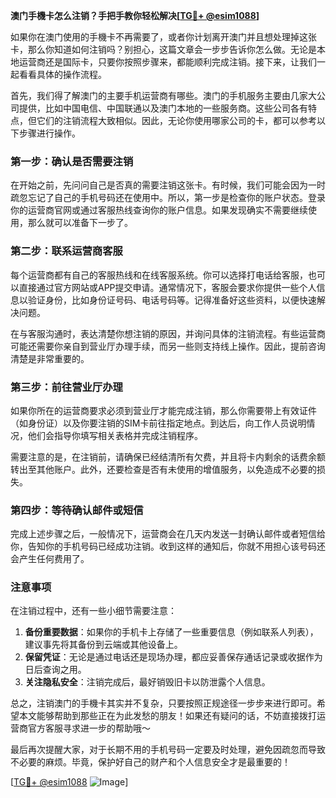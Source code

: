 **澳门手機卡怎么注销？手把手教你轻松解决[[TG💪+ @esim1088](https://t.me/s/esim1088)]**

如果你在澳门使用的手機卡不再需要了，或者你计划离开澳门并且想处理掉这张卡，那么你知道如何注销吗？别担心，这篇文章会一步步告诉你怎么做。无论是本地运营商还是国际卡，只要你按照步骤来，都能顺利完成注销。接下来，让我们一起看看具体的操作流程。

首先，我们得了解澳门的主要手机运营商有哪些。澳门的手机服务主要由几家大公司提供，比如中国电信、中国联通以及澳门本地的一些服务商。这些公司各有特点，但它们的注销流程大致相似。因此，无论你使用哪家公司的卡，都可以参考以下步骤进行操作。

### 第一步：确认是否需要注销

在开始之前，先问问自己是否真的需要注销这张卡。有时候，我们可能会因为一时疏忽忘记了自己的手机号码还在使用中。所以，第一步是检查你的账户状态。登录你的运营商官网或通过客服热线查询你的账户信息。如果发现确实不需要继续使用，那么就可以准备下一步了。

### 第二步：联系运营商客服

每个运营商都有自己的客服热线和在线客服系统。你可以选择打电话给客服，也可以直接通过官方网站或APP提交申请。通常情况下，客服会要求你提供一些个人信息以验证身份，比如身份证号码、电话号码等。记得准备好这些资料，以便快速解决问题。

在与客服沟通时，表达清楚你想注销的原因，并询问具体的注销流程。有些运营商可能还需要你亲自到营业厅办理手续，而另一些则支持线上操作。因此，提前咨询清楚是非常重要的。

### 第三步：前往营业厅办理

如果你所在的运营商要求必须到营业厅才能完成注销，那么你需要带上有效证件（如身份证）以及你要注销的SIM卡前往指定地点。到达后，向工作人员说明情况，他们会指导你填写相关表格并完成注销程序。

需要注意的是，在注销前，请确保已经结清所有欠费，并且将卡内剩余的话费余额转出至其他账户。此外，还要检查是否有未使用的增值服务，以免造成不必要的损失。

### 第四步：等待确认邮件或短信

完成上述步骤之后，一般情况下，运营商会在几天内发送一封确认邮件或者短信给你，告知你的手机号码已经成功注销。收到这样的通知后，你就不用担心该号码还会产生任何费用了。

### 注意事项

在注销过程中，还有一些小细节需要注意：

1. **备份重要数据**：如果你的手机卡上存储了一些重要信息（例如联系人列表），建议事先将其备份到云端或其他设备上。
2. **保留凭证**：无论是通过电话还是现场办理，都应妥善保存通话记录或收据作为日后查询之用。
3. **关注隐私安全**：注销完成后，最好销毁旧卡以防泄露个人信息。

总之，注销澳门的手機卡其实并不复杂，只要按照正规途径一步步来进行即可。希望本文能够帮助到那些正在为此发愁的朋友！如果还有疑问的话，不妨直接拨打运营商官方客服寻求进一步的帮助哦～

最后再次提醒大家，对于长期不用的手机号码一定要及时处理，避免因疏忽而导致不必要的麻烦。毕竟，保护好自己的财产和个人信息安全才是最重要的！

[[TG💪+ @esim1088](https://t.me/s/esim1088) ![Image](https://i.postimg.cc/4NQfJmqS/Snipaste-2025-05-13-00-14-12.png)]